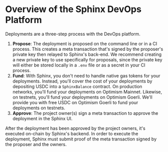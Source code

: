 # Overview of the Sphinx DevOps Platform

Deployments are a three-step process with the DevOps platform.

1. **Propose**: The deployment is proposed on the command line or in a CI process. This creates a meta transaction that's signed by the proposer's private key then relayed to Sphinx's back-end. We recommend creating a new private key to use specifically for proposals, since the private key will either be stored locally in a `.env` file or as a secret in your CI process.
2. **Fund**: With Sphinx, you don't need to handle native gas tokens for your deployments. Instead, you'll cover the cost of your deployments by depositing USDC into a `SphinxBalance` contract. On production networks, you'll fund your deployments on Optimism Mainnet. Likewise, on testnets, you'll fund your deployments on Optimism Goerli. We'll provide you with free USDC on Optimism Goerli to fund your deployments on testnets.
3. **Approve**: The project owner(s) sign a meta transaction to approve the deployment in the Sphinx UI.

After the deployment has been approved by the project owners, it's executed on-chain by Sphinx's backend. In order to execute the deployment, Sphinx must submit proof of the meta transaction signed by the proposer and the owners.
